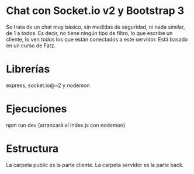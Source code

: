 Chat con Socket.io v2 y Bootstrap 3
=====================================
Se trata de un chat muy básico, sin medidas de seguridad, ni nada similar, de 1 a todos. Es decir, no tiene ningún tipo de filtro, lo que escribe un cliente, lo ven todos los que están conectados a este servidor.
Está basado en un curso de Fatz.

Librerías 
=========
express, socket.io@~2 y nodemon

Ejecuciones
===========
npm run dev  (arrancará el index.js con nodemon)

Estructura
==========
La carpeta public es la parte cliente. 
La carpeta servidor es la parte back.
